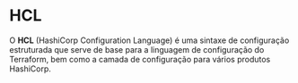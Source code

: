# HCL

O **HCL** (HashiCorp Configuration Language) é uma sintaxe de configuração estruturada que serve de base para a linguagem de configuração do Terraform, bem como a camada de configuração para vários produtos HashiCorp.

